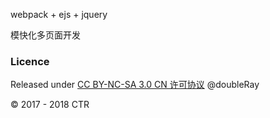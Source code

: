 
webpack + ejs + jquery

模快化多页面开发

### Licence

Released under [CC BY-NC-SA 3.0 CN 许可协议](https://creativecommons.org/licenses/by-nc-sa/3.0/cn/)  @doubleRay

© 2017 - 2018 CTR 